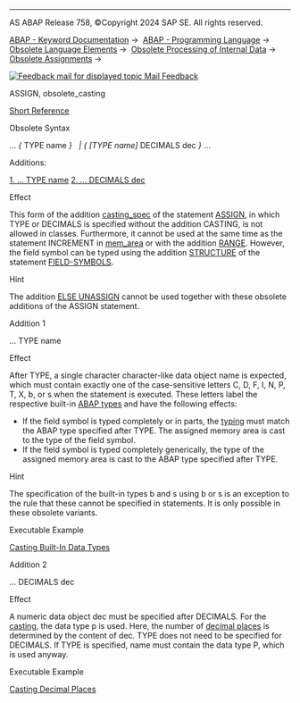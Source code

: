   

* * *

AS ABAP Release 758, ©Copyright 2024 SAP SE. All rights reserved.

[ABAP - Keyword Documentation](javascript:call_link\('abenabap.htm'\)) →  [ABAP - Programming Language](javascript:call_link\('abenabap_reference.htm'\)) →  [Obsolete Language Elements](javascript:call_link\('abenabap_obsolete.htm'\)) →  [Obsolete Processing of Internal Data](javascript:call_link\('abendata_internal_obsolete.htm'\)) →  [Obsolete Assignments](javascript:call_link\('abenobsolete_assignments.htm'\)) → 

 [![](Mail.gif?object=Mail.gif "Feedback mail for displayed topic") Mail Feedback](mailto:f1_help@sap.com?subject=Feedback%20on%20ABAP%20Documentation&body=Document:%20ASSIGN%2C%20obsolete_casting%2C%20ABAPASSIGN_CASTING_OBSOLETE%2C%20758%0D%0A%0D%0AError:%0D%0A%0D%0A%0D%0A%0D%0ASuggestion%20for%20improvement:)

ASSIGN, obsolete\_casting

[Short Reference](javascript:call_link\('abapassign_shortref.htm'\))

Obsolete Syntax

... *{* TYPE name *}*
  *|* *{* *\[*TYPE name*\]* DECIMALS dec *}* ...

Additions:

[1\. ... TYPE name](#!ABAP_ADDITION_1@1@)
[2\. ... DECIMALS dec](#!ABAP_ADDITION_2@2@)

Effect

This form of the addition [casting\_spec](javascript:call_link\('abapassign_casting.htm'\)) of the statement [ASSIGN](javascript:call_link\('abapassign.htm'\)), in which TYPE or DECIMALS is specified without the addition CASTING, is not allowed in classes. Furthermore, it cannot be used at the same time as the statement INCREMENT in [mem\_area](javascript:call_link\('abapassign_mem_area.htm'\)) or with the addition [RANGE](javascript:call_link\('abapassign_range.htm'\)). However, the field symbol can be typed using the addition [STRUCTURE](javascript:call_link\('abapfield-symbols_obsolete_typing.htm'\)) of the statement [FIELD-SYMBOLS](javascript:call_link\('abapfield-symbols.htm'\)).

Hint

The addition [ELSE UNASSIGN](javascript:call_link\('abapassign_else_unassign.htm'\)) cannot be used together with these obsolete additions of the ASSIGN statement.

Addition 1   

... TYPE name

Effect

After TYPE, a single character character-like data object name is expected, which must contain exactly one of the case-sensitive letters C, D, F, I, N, P, T, X, b, or s when the statement is executed. These letters label the respective built-in [ABAP types](javascript:call_link\('abenbuiltin_data_type_glosry.htm'\) "Glossary Entry") and have the following effects:

-   If the field symbol <fs> is typed completely or in parts, the [typing](javascript:call_link\('abentyping_glosry.htm'\) "Glossary Entry") must match the ABAP type specified after TYPE. The assigned memory area is cast to the type of the field symbol.
-   If the field symbol is typed completely generically, the type of the assigned memory area is cast to the ABAP type specified after TYPE.

Hint

The specification of the built-in types b and s using b or s is an exception to the rule that these cannot be specified in statements. It is only possible in these obsolete variants.

Executable Example

[Casting Built-In Data Types](javascript:call_link\('abencasting_obsolete_type_abexa.htm'\))

Addition 2   

... DECIMALS dec

Effect

A numeric data object dec must be specified after DECIMALS. For the [casting](javascript:call_link\('abencast_casting_glosry.htm'\) "Glossary Entry"), the data type p is used. Here, the number of [decimal places](javascript:call_link\('abendecimal_place_glosry.htm'\) "Glossary Entry") is determined by the content of dec. TYPE does not need to be specified for DECIMALS. If TYPE is specified, name must contain the data type P, which is used anyway.

Executable Example

[Casting Decimal Places](javascript:call_link\('abencasting_obsolete_dec_abexa.htm'\))